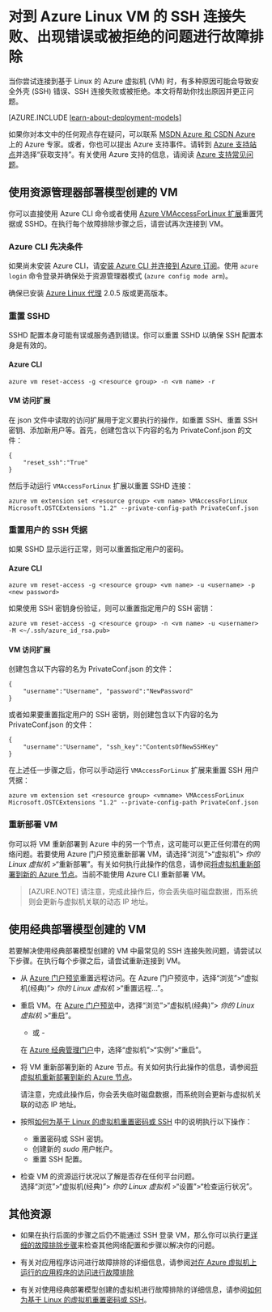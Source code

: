 <properties
	pageTitle="到 Linux VM 的 SSH 连接被拒绝、失败或出现错误 | Azure"
	description="为运行 Linux 的 Azure 虚拟机排查并修复“SSH 连接失败”或“SSH 连接被拒绝”等 SSH 错误。"
	keywords="ssh 连接被拒绝, ssh 错误, azure ssh, SSH 连接失败"
	services="virtual-machines-linux"
	documentationCenter=""
	authors="iainfoulds"
	manager="timlt"
	editor=""
	tags="top-support-issue,azure-service-management,azure-resource-manager"/>

<tags
	ms.service="virtual-machines-linux"
	ms.date="07/06/2016"
	wacn.date=""/>

# 对到 Azure Linux VM 的 SSH 连接失败、出现错误或被拒绝的问题进行故障排除

当你尝试连接到基于 Linux 的 Azure 虚拟机 (VM) 时，有多种原因可能会导致安全外壳 (SSH) 错误、SSH 连接失败或被拒绝。本文将帮助你找出原因并更正问题。

[AZURE.INCLUDE [learn-about-deployment-models](../includes/learn-about-deployment-models-both-include.md)]

如果你对本文中的任何观点存在疑问，可以联系 [MSDN Azure 和 CSDN Azure](/support/forums/) 上的 Azure 专家。或者，你也可以提出 Azure 支持事件。请转到 [Azure 支持站点](/support/contact/)并选择“获取支持”。有关使用 Azure 支持的信息，请阅读 [Azure 支持常见问题](/support/faq/)。

## 使用资源管理器部署模型创建的 VM

你可以直接使用 Azure CLI 命令或者使用 [Azure VMAccessForLinux 扩展](https://github.com/Azure/azure-linux-extensions/tree/master/VMAccess)重置凭据或 SSHD。在执行每个故障排除步骤之后，请尝试再次连接到 VM。

### Azure CLI 先决条件

如果尚未安装 Azure CLI，请[安装 Azure CLI 并连接到 Azure 订阅](/documentation/articles/xplat-cli-install/)。使用 `azure login` 命令登录并确保处于资源管理器模式 (`azure config mode arm`)。

确保已安装 [Azure Linux 代理](/documentation/articles/virtual-machines-linux-agent-user-guide/) 2.0.5 版或更高版本。

### 重置 SSHD
SSHD 配置本身可能有误或服务遇到错误。你可以重置 SSHD 以确保 SSH 配置本身是有效的。

#### Azure CLI
	azure vm reset-access -g <resource group> -n <vm name> -r

#### VM 访问扩展
在 json 文件中读取的访问扩展用于定义要执行的操作，如重置 SSH、重置 SSH 密钥、添加新用户等。首先，创建包含以下内容的名为 PrivateConf.json 的文件：

	{  
		"reset_ssh":"True"
	}

然后手动运行 `VMAccessForLinux` 扩展以重置 SSHD 连接：

	azure vm extension set <resource group> <vm name> VMAccessForLinux Microsoft.OSTCExtensions "1.2" --private-config-path PrivateConf.json

### 重置用户的 SSH 凭据
如果 SSHD 显示运行正常，则可以重置指定用户的密码。

#### Azure CLI

	azure vm reset-access -g <resource group> <vm name> -u <username> -p <new password>

如果使用 SSH 密钥身份验证，则可以重置指定用户的 SSH 密钥：

	azure vm reset-access -g <resource group> -n <vm name> -u <usernamer> -M <~/.ssh/azure_id_rsa.pub>

#### VM 访问扩展
创建包含以下内容的名为 PrivateConf.json 的文件：

	{
		"username":"Username", "password":"NewPassword"
	}

或者如果要重置指定用户的 SSH 密钥，则创建包含以下内容的名为 PrivateConf.json 的文件：

	{
		"username":"Username", "ssh_key":"ContentsOfNewSSHKey"
	}

在上述任一步骤之后，你可以手动运行 `VMAccessForLinux` 扩展来重置 SSH 用户凭据：

	azure vm extension set <resource group> <vmname> VMAccessForLinux Microsoft.OSTCExtensions "1.2" --private-config-path PrivateConf.json

### 重新部署 VM
你可以将 VM 重新部署到 Azure 中的另一个节点，这可能可以更正任何潜在的网络问题。若要使用 Azure 门户预览重新部署 VM，请选择“浏览”>“虚拟机”> *你的 Linux 虚拟机* >“重新部署”。有关如何执行此操作的信息，请参阅[将虚拟机重新部署到新的 Azure 节点](/documentation/articles/virtual-machines-windows-redeploy-to-new-node/)。当前不能使用 Azure CLI 重新部署 VM。

> [AZURE.NOTE] 请注意，完成此操作后，你会丢失临时磁盘数据，而系统则会更新与虚拟机关联的动态 IP 地址。


## 使用经典部署模型创建的 VM

若要解决使用经典部署模型创建的 VM 中最常见的 SSH 连接失败问题，请尝试以下步骤。在执行每个步骤之后，请尝试重新连接到 VM。

- 从 [Azure 门户预览](https://portal.azure.cn)重置远程访问。在 Azure 门户预览中，选择“浏览”>“虚拟机(经典)”> *你的 Linux 虚拟机* >“重置远程...”。

- 重启 VM。在 [Azure 门户预览](https://portal.azure.cn)中，选择“浏览”>“虚拟机(经典)”> *你的 Linux 虚拟机* >“重启”。

	- 或 -

	在 [Azure 经典管理门户](https://manage.windowsazure.cn)中，选择“虚拟机”>“实例”>“重启”。

- 将 VM 重新部署到新的 Azure 节点。有关如何执行此操作的信息，请参阅[将虚拟机重新部署到新的 Azure 节点](/documentation/articles/virtual-machines-windows-redeploy-to-new-node/)。

	请注意，完成此操作后，你会丢失临时磁盘数据，而系统则会更新与虚拟机关联的动态 IP 地址。

- 按照[如何为基于 Linux 的虚拟机重置密码或 SSH](/documentation/articles/virtual-machines-linux-classic-reset-access/) 中的说明执行以下操作：
	- 重置密码或 SSH 密钥。
	- 创建新的 _sudo_ 用户帐户。
	- 重置 SSH 配置。

- 检查 VM 的资源运行状况以了解是否存在任何平台问题。<br> 选择“浏览”>“虚拟机(经典)”> *你的 Linux 虚拟机* >“设置”>“检查运行状况”。


## 其他资源

- 如果在执行后面的步骤之后仍不能通过 SSH 登录 VM，那么你可以执行[更详细的故障排除步骤](/documentation/articles/virtual-machines-linux-detailed-troubleshoot-ssh-connection/)来检查其他网络配置和步骤以解决你的问题。

- 有关对应用程序访问进行故障排除的详细信息，请参阅[对在 Azure 虚拟机上运行的应用程序的访问进行故障排除](/documentation/articles/virtual-machines-linux-troubleshoot-app-connection/)

- 有关对使用经典部署模型创建的虚拟机进行故障排除的详细信息，请参阅[如何为基于 Linux 的虚拟机重置密码或 SSH](/documentation/articles/virtual-machines-linux-classic-reset-access/)。

<!---HONumber=Mooncake_Quality_Review_1202_2016-->